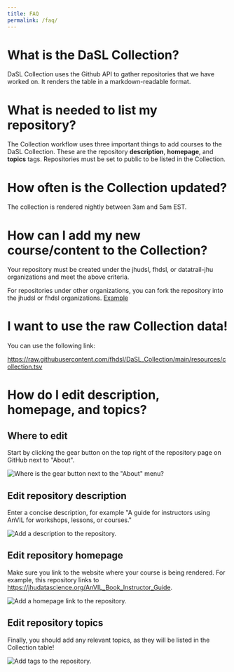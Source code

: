 ```yaml
---
title: FAQ
permalink: /faq/
---
```


# What is the DaSL Collection?

DaSL Collection uses the Github API to gather repositories that we have worked on. It renders the table in a markdown-readable format.

# What is needed to list my repository?

The Collection workflow uses three important things to add courses to the DaSL Collection. These are the repository **description**, **homepage**, and **topics** tags. Repositories must be set to public to be listed in the Collection.

# How often is the Collection updated?

The collection is rendered nightly between 3am and 5am EST.

# How can I add my new course/content to the Collection?

Your repository must be created under the jhudsl, fhdsl, or datatrail-jhu organizations and meet the above criteria.

For repositories under other organizations, you can fork the repository into the jhudsl or fhdsl organizations. [Example](https://github.com/fhdsl/Data-Wrangling)

# I want to use the raw Collection data!

You can use the following link:

<https://raw.githubusercontent.com/fhdsl/DaSL_Collection/main/resources/collection.tsv>

# How do I edit **description**, **homepage**, and **topics**?

## Where to edit

Start by clicking the gear button on the top right of the repository page on GitHub next to "About".

![Where is the `gear` button next to the "About" menu?](https://raw.githubusercontent.com/jhudsl/AnVIL_Template/main/resources/screenshots/repo-about.png)

## Edit repository description

Enter a concise description, for example "A guide for instructors using AnVIL for workshops, lessons, or courses."

![Add a description to the repository.](https://raw.githubusercontent.com/jhudsl/AnVIL_Template/main/resources/screenshots/repo-description.png)

## Edit repository homepage

Make sure you link to the website where your course is being rendered. For example, this repository links to <https://jhudatascience.org/AnVIL_Book_Instructor_Guide>.

![Add a homepage link to the repository.](https://raw.githubusercontent.com/jhudsl/AnVIL_Template/main/resources/screenshots/repo-homepage.png)

## Edit repository topics

Finally, you should add any relevant topics, as they will be listed in the Collection table!

![Add tags to the repository.](https://raw.githubusercontent.com/jhudsl/AnVIL_Template/main/resources/screenshots/repo-tags.png)

